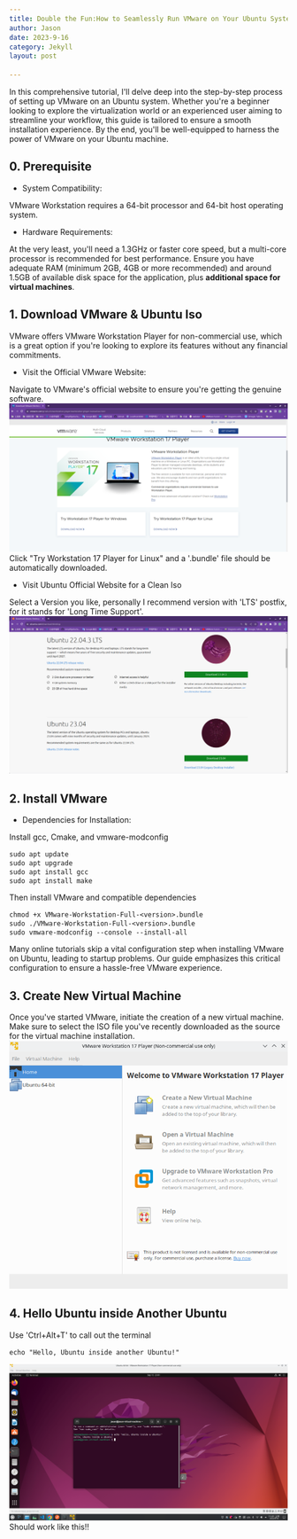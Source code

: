 ```yaml
---
title: Double the Fun:How to Seamlessly Run VMware on Your Ubuntu System
author: Jason
date: 2023-9-16
category: Jekyll
layout: post

---
```

In this comprehensive tutorial, I'll delve deep into the step-by-step process of setting up VMware on an Ubuntu system. Whether you're a beginner looking to explore the virtualization world or an experienced user aiming to streamline your workflow, this guide is tailored to ensure a smooth installation experience. By the end, you'll be well-equipped to harness the power of VMware on your Ubuntu machine.
## 0. Prerequisite
* System Compatibility: 

VMware Workstation requires a 64-bit processor and 64-bit host operating system.
* Hardware Requirements: 
 
At the very least, you'll need a 1.3GHz or faster core speed, but a multi-core processor is recommended for best performance. Ensure you have adequate RAM (minimum 2GB, 4GB or more recommended) and around 1.5GB of available disk space for the application, plus **additional space for virtual machines**.


## 1. Download VMware & Ubuntu Iso
VMware offers VMware Workstation Player for non-commercial use, which is a great option if you're looking to explore its features without any financial commitments.

* Visit the Official VMware Website:
 
Navigate to VMware's official website to ensure you're getting the genuine software.
![Alt text](/assets/pics/vmware_on_ubuntu/image1.png)
Click "Try Workstation 17 Player for Linux" and a '.bundle' file should be automatically downloaded.

* Visit Ubuntu Official Website for a Clean Iso

Select a Version you like, personally I recommend version with 'LTS' postfix, for it stands for 'Long Time Support'.
![Alt text](/assets/pics/vmware_on_ubuntu/image2.png)



## 2. Install VMware

* Dependencies for Installation: 

Install gcc, Cmake, and vmware-modconfig
```
sudo apt update
sudo apt upgrade
sudo apt install gcc
sudo apt install make
```

Then install VMware and compatible dependencies
```
chmod +x VMware-Workstation-Full-<version>.bundle
sudo ./VMware-Workstation-Full-<version>.bundle
sudo vmware-modconfig --console --install-all
```
Many online tutorials skip a vital configuration step when installing VMware on Ubuntu, leading to startup problems. Our guide emphasizes this critical configuration to ensure a hassle-free VMware experience.

## 3. Create New Virtual Machine
Once you've started VMware, initiate the creation of a new virtual machine. Make sure to select the ISO file you've recently downloaded as the source for the virtual machine installation.
![Alt text](/assets/pics/vmware_on_ubuntu/image3.png)

## 4. Hello Ubuntu inside Another Ubuntu
Use 'Ctrl+Alt+T' to call out the terminal
```
echo "Hello, Ubuntu inside another Ubuntu!"
```
![Alt text](/assets/pics/vmware_on_ubuntu/image4.png)
Should work like this!!
